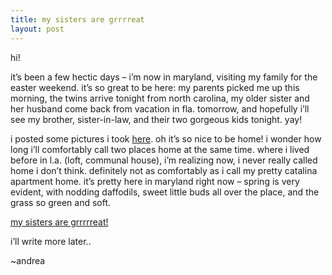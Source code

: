 ```yaml
---
title: my sisters are grrrreat
layout: post
---
```


hi!

it&#8217;s been a few hectic days &#8211; i&#8217;m now in maryland, visiting my family for the easter weekend. it&#8217;s so great to be here: my parents picked me up this morning, the twins arrive tonight from north carolina, my older sister and her husband come back from vacation in fla. tomorrow, and hopefully i&#8217;ll see my brother, sister-in-law, and their two gorgeous kids tonight. yay!

i posted some pictures i took [here][1]. oh it&#8217;s so nice to be home! i wonder how long i&#8217;ll comfortably call two places home at the same time. where i lived before in l.a. (loft, communal house), i&#8217;m realizing now, i never really called home i don&#8217;t think. definitely not as comfortably as i call my pretty catalina apartment home. it&#8217;s pretty here in maryland right now &#8211; spring is very evident, with nodding daffodils, sweet little buds all over the place, and the grass so green and soft.

[my sisters are grrrrreat!][2]

i&#8217;ll write more later..

~andrea

 [1]: gallery/easter04
 [2]: http://www.trackshark.com/rankings/d1women.php
